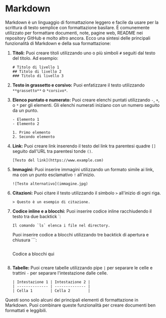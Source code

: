 # Markdown
Markdown è un linguaggio di formattazione leggero e facile da usare per la scrittura di testo semplice con formattazione basilare. È comunemente utilizzato per formattare documenti, note, pagine web, README nei repository GitHub e molto altro ancora. Ecco una sintesi delle principali funzionalità di Markdown e della sua formattazione:

1. **Titoli:**
   Puoi creare titoli utilizzando uno o più simboli `#` seguiti dal testo del titolo. Ad esempio:
   ```
   # Titolo di livello 1
   ## Titolo di livello 2
   ### Titolo di livello 3
   ```

2. **Testo in grassetto e corsivo:**
   Puoi enfatizzare il testo utilizzando `**grassetto**` o `*corsivo*`.

3. **Elenco puntato e numerato:**
   Puoi creare elenchi puntati utilizzando `-`, `+`, o `*` per gli elementi. Gli elenchi numerati iniziano con un numero seguito da un punto.
   ```
   - Elemento 1
   - Elemento 2

   1. Primo elemento
   2. Secondo elemento
   ```

4. **Link:**
   Puoi creare link inserendo il testo del link tra parentesi quadre `[]` seguito dall'URL tra parentesi tonde `()`.
   ```
   [Testo del link](https://www.example.com)
   ```

5. **Immagini:**
   Puoi inserire immagini utilizzando un formato simile ai link, ma con un punto esclamativo `!` all'inizio.
   ```
   ![Testo alternativo](immagine.jpg)
   ```

6. **Citazioni:**
   Puoi citare il testo utilizzando il simbolo `>` all'inizio di ogni riga.
   ```
   > Questo è un esempio di citazione.
   ```

7. **Codice inline e a blocchi:**
   Puoi inserire codice inline racchiudendo il testo tra due backtick \`:
   ```
   Il comando `ls` elenca i file nel directory.
   ```
   Puoi inserire codice a blocchi utilizzando tre backtick di apertura e chiusura \`\`\`:
   ```
   ```
   Codice a blocchi qui
   ```

8. **Tabelle:**
   Puoi creare tabelle utilizzando pipe `|` per separare le celle e trattini `-` per separare l'intestazione dalle celle.
   ```
   | Intestazione 1 | Intestazione 2 |
   | -------------- | -------------- |
   | Cella 1        | Cella 2        |
   ```

Questi sono solo alcuni dei principali elementi di formattazione in Markdown. Puoi combinare queste funzionalità per creare documenti ben formattati e leggibili.